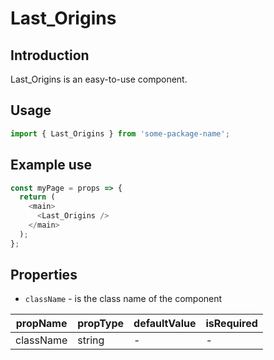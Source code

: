 # Last_Origins

<!-- STORY -->

## Introduction

Last_Origins is an easy-to-use component.

## Usage

```javascript
import { Last_Origins } from 'some-package-name';
```

## Example use

```javascript
const myPage = props => {
  return (
    <main>
      <Last_Origins />
    </main>
  );
};
```

## Properties

- `className` - is the class name of the component

| propName  | propType | defaultValue | isRequired |
| --------- | -------- | ------------ | ---------- |
| className | string   | -            | -          |
